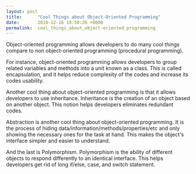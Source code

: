 ```yaml
---
layout: post
title:      "Cool Things about Object-Oriented Programming"
date:       2018-12-16 19:50:26 +0000
permalink:  cool_things_about_object-oriented_programming
---
```



Object-oriented programming allows developers to do many cool things compare to non object-oriented programming (procedural programming). 

For instance, object-oriented programming allows developers to group related variables and methods into a unit known as a class. This is called encapsulation, and it helps reduce complexity of the codes and increase its codes usability. 

Another cool thing about object-oriented programming is that it allows developers to use inheritance. Inheritance is the creation of an object based on another object. This notion helps developers eliminates redundant codes. 

Abstraction is another cool thing about object-oriented programming. It is the process of hiding data/information/methods/properties/etc and only showing the necessary ones for the task at hand. This makes the object's interface simpler and easier to understand.

And the last is Polymorphism. Polymorphism is  the ability of different objects to respond differently to an identical interface. This helps developers get rid of long if/else, case, and switch statement.
